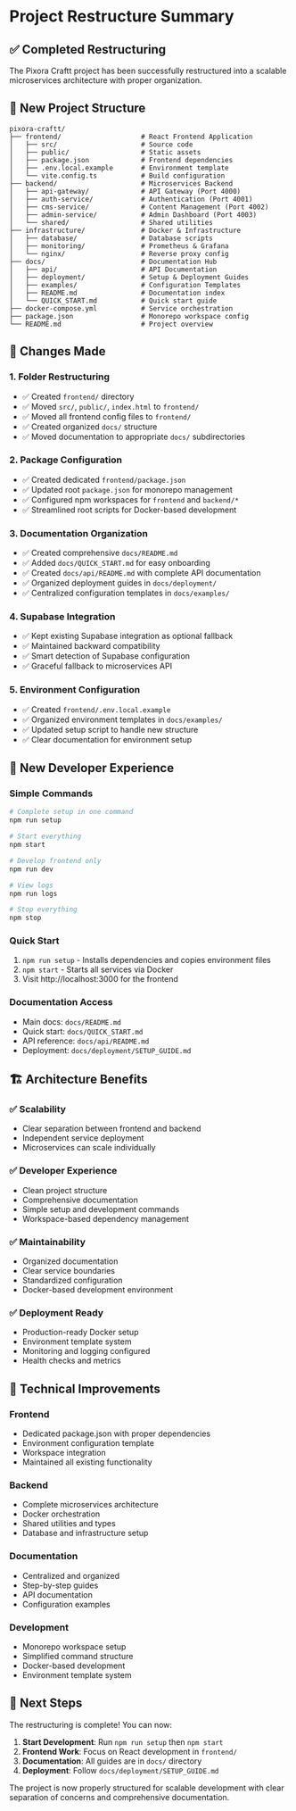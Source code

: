 # Project Restructure Summary

## ✅ Completed Restructuring

The Pixora Craftt project has been successfully restructured into a scalable microservices architecture with proper organization.

## 📁 New Project Structure

```
pixora-craftt/
├── frontend/                    # React Frontend Application
│   ├── src/                     # Source code
│   ├── public/                  # Static assets
│   ├── package.json             # Frontend dependencies
│   ├── .env.local.example       # Environment template
│   └── vite.config.ts           # Build configuration
├── backend/                     # Microservices Backend
│   ├── api-gateway/             # API Gateway (Port 4000)
│   ├── auth-service/            # Authentication (Port 4001)
│   ├── cms-service/             # Content Management (Port 4002)
│   ├── admin-service/           # Admin Dashboard (Port 4003)
│   └── shared/                  # Shared utilities
├── infrastructure/              # Docker & Infrastructure
│   ├── database/                # Database scripts
│   ├── monitoring/              # Prometheus & Grafana
│   └── nginx/                   # Reverse proxy config
├── docs/                        # Documentation Hub
│   ├── api/                     # API Documentation
│   ├── deployment/              # Setup & Deployment Guides
│   ├── examples/                # Configuration Templates
│   ├── README.md                # Documentation index
│   └── QUICK_START.md           # Quick start guide
├── docker-compose.yml           # Service orchestration
├── package.json                 # Monorepo workspace config
└── README.md                    # Project overview
```

## 🔄 Changes Made

### 1. **Folder Restructuring**
- ✅ Created `frontend/` directory
- ✅ Moved `src/`, `public/`, `index.html` to `frontend/`
- ✅ Moved all frontend config files to `frontend/`
- ✅ Created organized `docs/` structure
- ✅ Moved documentation to appropriate `docs/` subdirectories

### 2. **Package Configuration**
- ✅ Created dedicated `frontend/package.json`
- ✅ Updated root `package.json` for monorepo management
- ✅ Configured npm workspaces for `frontend` and `backend/*`
- ✅ Streamlined root scripts for Docker-based development

### 3. **Documentation Organization**
- ✅ Created comprehensive `docs/README.md`
- ✅ Added `docs/QUICK_START.md` for easy onboarding
- ✅ Created `docs/api/README.md` with complete API documentation
- ✅ Organized deployment guides in `docs/deployment/`
- ✅ Centralized configuration templates in `docs/examples/`

### 4. **Supabase Integration**
- ✅ Kept existing Supabase integration as optional fallback
- ✅ Maintained backward compatibility
- ✅ Smart detection of Supabase configuration
- ✅ Graceful fallback to microservices API

### 5. **Environment Configuration**
- ✅ Created `frontend/.env.local.example`
- ✅ Organized environment templates in `docs/examples/`
- ✅ Updated setup script to handle new structure
- ✅ Clear documentation for environment setup

## 🚀 New Developer Experience

### Simple Commands
```bash
# Complete setup in one command
npm run setup

# Start everything
npm start

# Develop frontend only
npm run dev

# View logs
npm run logs

# Stop everything
npm stop
```

### Quick Start
1. `npm run setup` - Installs dependencies and copies environment files
2. `npm start` - Starts all services via Docker
3. Visit http://localhost:3000 for the frontend

### Documentation Access
- Main docs: `docs/README.md`
- Quick start: `docs/QUICK_START.md`
- API reference: `docs/api/README.md`
- Deployment: `docs/deployment/SETUP_GUIDE.md`

## 🏗️ Architecture Benefits

### ✅ Scalability
- Clear separation between frontend and backend
- Independent service deployment
- Microservices can scale individually

### ✅ Developer Experience
- Clean project structure
- Comprehensive documentation
- Simple setup and development commands
- Workspace-based dependency management

### ✅ Maintainability
- Organized documentation
- Clear service boundaries
- Standardized configuration
- Docker-based development environment

### ✅ Deployment Ready
- Production-ready Docker setup
- Environment template system
- Monitoring and logging configured
- Health checks and metrics

## 🔧 Technical Improvements

### Frontend
- Dedicated package.json with proper dependencies
- Environment configuration template
- Workspace integration
- Maintained all existing functionality

### Backend
- Complete microservices architecture
- Docker orchestration
- Shared utilities and types
- Database and infrastructure setup

### Documentation
- Centralized and organized
- Step-by-step guides
- API documentation
- Configuration examples

### Development
- Monorepo workspace setup
- Simplified command structure
- Docker-based development
- Environment template system

## 🎯 Next Steps

The restructuring is complete! You can now:

1. **Start Development**: Run `npm run setup` then `npm start`
2. **Frontend Work**: Focus on React development in `frontend/`
3. **Documentation**: All guides are in `docs/` directory
4. **Deployment**: Follow `docs/deployment/SETUP_GUIDE.md`

The project is now properly structured for scalable development with clear separation of concerns and comprehensive documentation. 